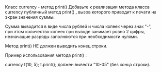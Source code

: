 Класс currency - метод print()
Добавьте к реализации метода класса 
currency
 публичный метод 
print()
, вызов которого приводит к печати на экран значения суммы.

Сумма выводится в виде числа рублей и числа копеек через знак "-", при этом количество копеек при выводе занимает ровно 2 цифры, незначащие разряды заполняются при необходимости нулями.

Метод 
print()
 НЕ должен выводить конец строки.

Пример использования метода 
print()
:

 

currency t(10, 5);
t.print();
должен вывести "10-05" (без конца строки).

 